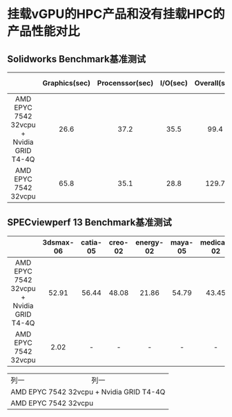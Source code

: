 # 挂载vGPU的HPC产品和没有挂载HPC的产品性能对比

## Solidworks Benchmark基准测试
|  | Graphics(sec) | Procenssor(sec) | I/O(sec) | Overall(sec) | Rendering(sec) | RealView Performance(sec) | Simulation(sec) |
|:--:|:--:|:--:|:--:|:--:|:--:|:--:|:--:|
| AMD EPYC 7542 32vcpu + Nvidia GRID T4-4Q | 26.6 | 37.2 | 35.5 | 99.4 | 7.1 | 21.5 | 90.9 |
| AMD EPYC 7542 32vcpu | 65.8 | 35.1 | 28.8 | 129.7 | 6.7 | - | 85.1 |

## SPECviewperf 13 Benchmark基准测试
|  | 3dsmax-06 | catia-05 | creo-02 | energy-02 | maya-05 | medical-02 | showcase-02 | snx-03 | sw-04 |
|:--:|:--:|:--:|:--:|:--:|:--:|:--:|:--:|:--:|:--:|
| AMD EPYC 7542 32vcpu + Nvidia GRID T4-4Q | 52.91 | 56.44 | 48.08 | 21.86 | 54.79 | 43.45 | 37.51 | 58.33 | 42.44 |
| AMD EPYC 7542 32vcpu | 2.02 | - | - | - | - | - | 1.07 | 0.01 | - |

<table>
    <tr>
        <td>列一</td> 
        <td>列一</td> 
   </tr>
    <tr>
        <td colspan="2">AMD EPYC 7542 32vcpu + Nvidia GRID T4-4Q</td>    
    </tr>
    <tr>
        <td colspan="2">AMD EPYC 7542 32vcpu</td>    
    </tr>
</table>
